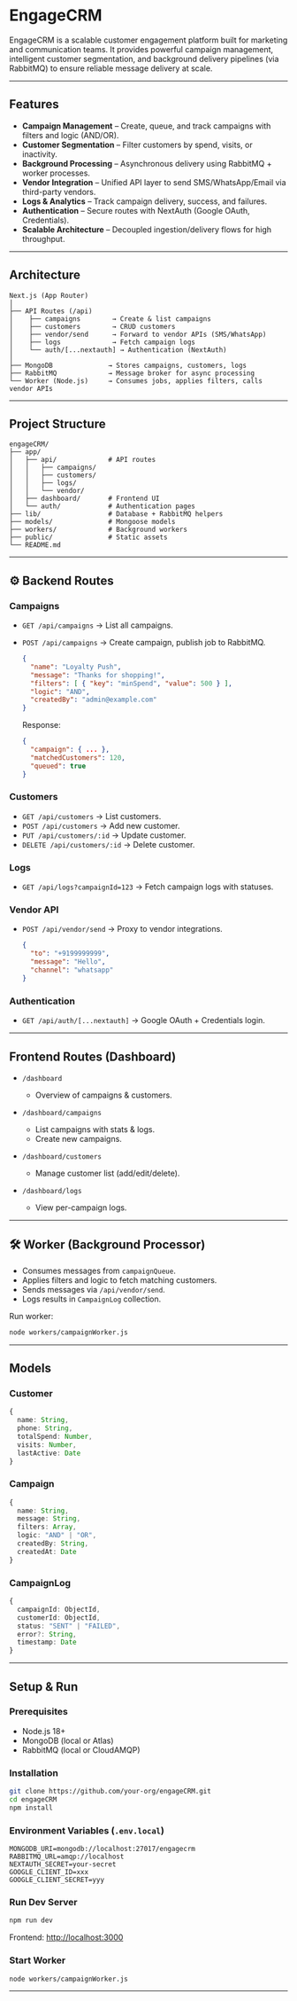 # EngageCRM 

EngageCRM is a scalable customer engagement platform built for marketing and communication teams. It provides powerful campaign management, intelligent customer segmentation, and background delivery pipelines (via RabbitMQ) to ensure reliable message delivery at scale.

---

##  Features

* **Campaign Management** – Create, queue, and track campaigns with filters and logic (AND/OR).
* **Customer Segmentation** – Filter customers by spend, visits, or inactivity.
* **Background Processing** – Asynchronous delivery using RabbitMQ + worker processes.
* **Vendor Integration** – Unified API layer to send SMS/WhatsApp/Email via third-party vendors.
* **Logs & Analytics** – Track campaign delivery, success, and failures.
* **Authentication** – Secure routes with NextAuth (Google OAuth, Credentials).
* **Scalable Architecture** – Decoupled ingestion/delivery flows for high throughput.

---

##  Architecture

```
Next.js (App Router)
│
├── API Routes (/api)
│    ├── campaigns        → Create & list campaigns
│    ├── customers        → CRUD customers
│    ├── vendor/send      → Forward to vendor APIs (SMS/WhatsApp)
│    ├── logs             → Fetch campaign logs
│    └── auth/[...nextauth] → Authentication (NextAuth)
│
├── MongoDB              → Stores campaigns, customers, logs
├── RabbitMQ             → Message broker for async processing
└── Worker (Node.js)     → Consumes jobs, applies filters, calls vendor APIs
```

---

##  Project Structure

```
engageCRM/
├── app/
│   ├── api/             # API routes
│   │   ├── campaigns/
│   │   ├── customers/
│   │   ├── logs/
│   │   └── vendor/
│   ├── dashboard/       # Frontend UI
│   └── auth/            # Authentication pages
├── lib/                 # Database + RabbitMQ helpers
├── models/              # Mongoose models
├── workers/             # Background workers
├── public/              # Static assets
└── README.md
```

---

## ⚙ Backend Routes

### Campaigns

* `GET /api/campaigns` → List all campaigns.
* `POST /api/campaigns` → Create campaign, publish job to RabbitMQ.

  ```json
  {
    "name": "Loyalty Push",
    "message": "Thanks for shopping!",
    "filters": [ { "key": "minSpend", "value": 500 } ],
    "logic": "AND",
    "createdBy": "admin@example.com"
  }
  ```

  Response:

  ```json
  {
    "campaign": { ... },
    "matchedCustomers": 120,
    "queued": true
  }
  ```

### Customers

* `GET /api/customers` → List customers.
* `POST /api/customers` → Add new customer.
* `PUT /api/customers/:id` → Update customer.
* `DELETE /api/customers/:id` → Delete customer.

### Logs

* `GET /api/logs?campaignId=123` → Fetch campaign logs with statuses.

### Vendor API

* `POST /api/vendor/send` → Proxy to vendor integrations.

  ```json
  {
    "to": "+9199999999",
    "message": "Hello",
    "channel": "whatsapp"
  }
  ```

### Authentication

* `GET /api/auth/[...nextauth]` → Google OAuth + Credentials login.

---

##  Frontend Routes (Dashboard)

* `/dashboard`

  * Overview of campaigns & customers.
* `/dashboard/campaigns`

  * List campaigns with stats & logs.
  * Create new campaigns.
* `/dashboard/customers`

  * Manage customer list (add/edit/delete).
* `/dashboard/logs`

  * View per-campaign logs.

---

## 🛠 Worker (Background Processor)

* Consumes messages from `campaignQueue`.
* Applies filters and logic to fetch matching customers.
* Sends messages via `/api/vendor/send`.
* Logs results in `CampaignLog` collection.

Run worker:

```bash
node workers/campaignWorker.js
```

---

##  Models

### Customer

```ts
{
  name: String,
  phone: String,
  totalSpend: Number,
  visits: Number,
  lastActive: Date
}
```

### Campaign

```ts
{
  name: String,
  message: String,
  filters: Array,
  logic: "AND" | "OR",
  createdBy: String,
  createdAt: Date
}
```

### CampaignLog

```ts
{
  campaignId: ObjectId,
  customerId: ObjectId,
  status: "SENT" | "FAILED",
  error?: String,
  timestamp: Date
}
```

---

##  Setup & Run

### Prerequisites

* Node.js 18+
* MongoDB (local or Atlas)
* RabbitMQ (local or CloudAMQP)

### Installation

```bash
git clone https://github.com/your-org/engageCRM.git
cd engageCRM
npm install
```

### Environment Variables (`.env.local`)

```
MONGODB_URI=mongodb://localhost:27017/engagecrm
RABBITMQ_URL=amqp://localhost
NEXTAUTH_SECRET=your-secret
GOOGLE_CLIENT_ID=xxx
GOOGLE_CLIENT_SECRET=yyy
```

### Run Dev Server

```bash
npm run dev
```

Frontend: [http://localhost:3000](http://localhost:3000)

### Start Worker

```bash
node workers/campaignWorker.js
```

---





